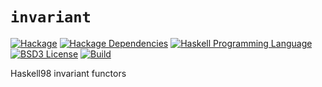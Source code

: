 # `invariant`
[![Hackage](https://img.shields.io/hackage/v/invariant.svg)][Hackage: invariant]
[![Hackage Dependencies](https://img.shields.io/hackage-deps/v/invariant.svg)](http://packdeps.haskellers.com/reverse/invariant)
[![Haskell Programming Language](https://img.shields.io/badge/language-Haskell-blue.svg)][Haskell.org]
[![BSD3 License](http://img.shields.io/badge/license-BSD3-brightgreen.svg)][tl;dr Legal: BSD3]
[![Build](https://img.shields.io/travis/nfrisby/invariant-functors.svg)](https://travis-ci.org/nfrisby/invariant-functors)

[Hackage: invariant]:
  http://hackage.haskell.org/package/invariant
  "invariant package on Hackage"
[Haskell.org]:
  http://www.haskell.org
  "The Haskell Programming Language"
[tl;dr Legal: BSD3]:
  https://tldrlegal.com/license/bsd-3-clause-license-%28revised%29
  "BSD 3-Clause License (Revised)"

Haskell98 invariant functors
